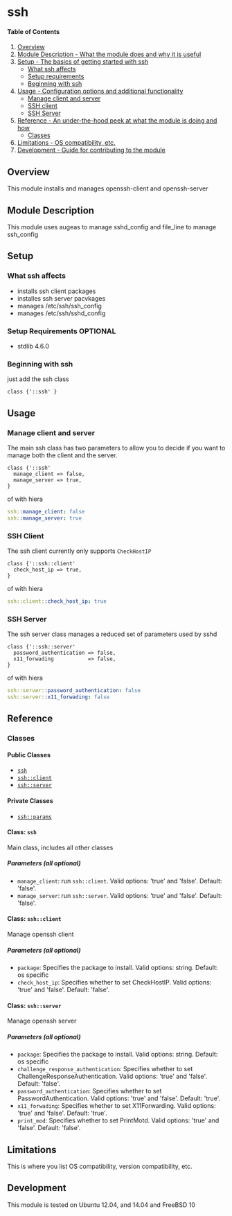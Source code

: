 # ssh

#### Table of Contents

1. [Overview](#overview)
2. [Module Description - What the module does and why it is useful](#module-description)
3. [Setup - The basics of getting started with ssh](#setup)
    * [What ssh affects](#what-ssh-affects)
    * [Setup requirements](#setup-requirements)
    * [Beginning with ssh](#beginning-with-ssh)
4. [Usage - Configuration options and additional functionality](#usage)
    * [Manage client and server](#manage-client-and-server)
    * [SSH client](#ssh-client)
    * [SSH Server](#ssh-server)
5. [Reference - An under-the-hood peek at what the module is doing and how](#reference)
    * [Classes](#classes)
5. [Limitations - OS compatibility, etc.](#limitations)
6. [Development - Guide for contributing to the module](#development)

## Overview

This module installs and manages openssh-client and openssh-server

## Module Description

This module uses augeas to manage sshd\_config and file\_line to manage ssh\_config  
## Setup

### What ssh affects

* installs ssh client packages
* installes ssh server pacvkages
* manages /etc/ssh/ssh\_config
* manages /etc/ssh/sshd\_config

### Setup Requirements **OPTIONAL**

* stdlib 4.6.0

### Beginning with ssh

just add the ssh class

```puppet
class {'::ssh' }
```

## Usage

### Manage client and server

The main ssh class has two parameters to allow you to decide if you want to 
manage both the client and the server.

```puppet
class {'::ssh' 
  manage_client => false,
  manage_server => true,
}
```

of with hiera

```yaml
ssh::manage_client: false
ssh::manage_server: true
```

### SSH Client

The ssh client currently only supports `CheckHostIP`

```puppet
class {'::ssh::client' 
  check_host_ip => true,
}
```

of with hiera

```yaml
ssh::client::check_host_ip: true
```

### SSH Server

The ssh server class manages a reduced set of parameters used by sshd

```puppet
class {'::ssh::server' 
  password_authentication => false,
  x11_forwading           => false,
}
```

of with hiera

```yaml
ssh::server::password_authentication: false
ssh::server::x11_forwading: false
```

## Reference

### Classes

#### Public Classes

* [`ssh`](#class-ssh)
* [`ssh::client`](#class-sshclient)
* [`ssh::server`](#class-sshserver)

#### Private Classes

* [`ssh::params`](#class-sshparams)

#### Class: `ssh`

Main class, includes all other classes

##### Parameters (all optional)

* `manage_client`: run `ssh::client`. Valid options: 'true' and 'false'. Default: 'false'.
* `manage_server`: run `ssh::server`. Valid options: 'true' and 'false'. Default: 'false'. 

#### Class: `ssh::client`

Manage openssh client

##### Parameters (all optional)

* `package`: Specifies the package to install. Valid options: string. Default: os specific
* `check_host_ip`: Specifies whether to set CheckHostIP. Valid options: 'true' and 'false'. Default: 'false'.

#### Class: `ssh::server`

Manage openssh server

##### Parameters (all optional)

* `package`: Specifies the package to install. Valid options: string. Default: os specific
* `challenge_response_authentication`: Specifies whether to set ChallengeResponseAuthentication. Valid options: 'true' and 'false'. Default: 'false'.
* `password_authentication`: Specifies whether to set PasswordAuthentication. Valid options: 'true' and 'false'. Default: 'true'.
* `x11_forwading`: Specifies whether to set X11Forwarding. Valid options: 'true' and 'false'. Default: 'true'.
* `print_mod`: Specifies whether to set PrintMotd. Valid options: 'true' and 'false'. Default: 'false'.

## Limitations

This is where you list OS compatibility, version compatibility, etc.

## Development

This module is tested on Ubuntu 12.04, and 14.04 and FreeBSD 10 

